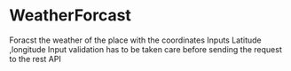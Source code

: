 # WeatherForcast
Foracst the weather of the place with the coordinates
Inputs Latitude ,longitude
Input validation has to be taken care before sending the request to the rest API
